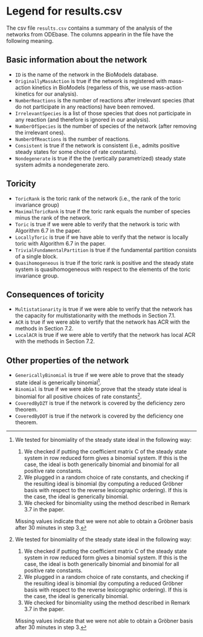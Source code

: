 # Legend for results.csv

The csv file `results.csv` contains a summary of the analysis of the networks from ODEbase. The columns appearin in the file have the following meaning.

## Basic information about the network
* `ID` is the name of the network in the BioModels database.
* `OriginallyMassAction` is true if the network is registered with mass-action kinetics in BioModels (regarless of this, we use mass-action kinetics for our analysis).
* `NumberReactions` is the number of reactions after irrelevant species (that do not participate in any reactions) have been removed.
* `IrrelevantSpecies` is a list of those species that does not participate in any reaction (and therefore is ignored in our analysis).
* `NumberOfSpecies` is the number of species of the network (after removing the irrelevant ones).
* `NumberOfReactions` is the number of reactions. 
* `Consistent` is true if the network is consistent (i.e., admits positive steady states for some choice of rate constants).
* `Nondegenerate` is true if the the (vertically parametrized) steady state system admits a nondegenerate zero.

## Toricity
* `ToricRank` is the toric rank of the network (i.e., the rank of the toric invariance group)
* `MaximalToricRank` is true if the toric rank equals the number of species minus the rank of the network.
* `Toric` is true if we were able to verify that the network is toric with Algorithm 6.7 in the paper.
* `LocallyToric` is true if we have able to verify that the networ is locally toric with Algorithm 6.7 in the paper.
* `TrivialFundamentalPartition` is true if the fundamental partition consists of a single block.
* `Quasihomogeneous` is true if the toric rank is positive and the steady state system is quasihomogeneous with respect to the elements of the toric invariance group.

## Consequences of toricity
* `Multistationarity` is true if we were able to verify that the network has the capacity for multistationarity with the methods in Section 7.1.
* `ACR` is true if we were able to vertify that the network has ACR with the methods in Section 7.2.
* `LocalACR` is true if we were able to vertify that the network has local ACR with the methods in Section 7.2.

## Other properties of the network
* `GenericallyBinomial` is true if we were able to prove that the steady state ideal is generically binomial[^1]. 
* `Binomial` is true if we were able to prove that the steady state ideal is binomial for all positive choices of rate constants[^1].
* `CoveredByDZT` is true if the network is covered by the deficiency zero theorem. 
* `CoveredByDOT` is true if the network is covered by the deficiency one theorem.



[^1]: We tested for binomiality of the steady state ideal in the following way:

    1. We checked if putting the coefficient matrix C of the steady state system in row reduced form gives a binomial system. If this is the case, the ideal is both generically binomial and binomial for all positive rate constants. 
    2. We plugged in a random choice of rate constants, and checking if the resulting ideal is binomial (by computing a reduced Gröbner basis with respect to the reverse lexicographic ordering). If this is the case, the ideal is generically binomial. 
    3. We checked for binomiality using the method described in Remark 3.7 in the paper.

    Missing values indicate that we were not able to obtain a Gröbner basis after 30 minutes in step 3.


